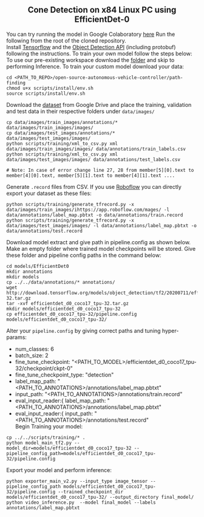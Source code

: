 ## <div align="center">Cone Detection on x84 Linux PC using EfficientDet-0</div>
You can try running the model in Google Colaboratory [here](data/Notebook/EfficientDet_0.ipynb)
Run the following from the root of the cloned repository.<br>
Install [Tensorflow](https://www.tensorflow.org/install) and the [Object Detection API](https://tensorflow-object-detection-api-tutorial.readthedocs.io/en/latest/) (including protobuf) following the instructions. To train your own model follow the steps below:<br>
To use our pre-existing workspace download the [folder](https://drive.google.com/drive/folders/15Ox6XZGKtxiFpEPpOfzffWUlkTCKG4vx?usp=sharing) and skip to performing Inference. To train your custom model download your data:
```
cd <PATH_TO_REPO>/open-source-autonomous-vehicle-controller/path-finding
chmod u+x scripts/install/env.sh
source scripts/install/env.sh
```
Download the [dataset](https://drive.google.com/drive/folders/1A3o8T2bHrwRLA4A5kCp0XCPeP-5Zgykv?usp=sharing) from Google Drive and place the training, validation and test data in their respective folders under ```data/images/```
```
cp data/images/train_images/annotations/* data/images/train_images/images/
cp data/images/test_images/annotations/* data/images/test_images/images/
python scripts/training/xml_to_csv.py xml data/images/train_images/images/ data/annotations/train_labels.csv
python scripts/training/xml_to_csv.py xml data/images/test_images/images/ data/annotations/test_labels.csv

# Note: In case of error change line 27, 28 from member[5][0].text to member[4][0].text, member[5][1].text to member[4][1].text ....
```
Generate ```.record``` files from CSV. If you use [Roboflow](https://app.roboflow.com/) you can directly export your dataset as these files:
```
python scripts/training/generate_tfrecord.py -x data/images/train_images/ihttps://app.roboflow.com/mages/ -l data/annotations/label_map.pbtxt -o data/annotations/train.record
python scripts/training/generate_tfrecord.py -x data/images/test_images/images/ -l data/annotations/label_map.pbtxt -o data/annotations/test.record
```
Download model extract and give path in pipeline.config as shown below. <br>
Make an empty folder where trained model checkpoints will be stored. Give these folder and pipeline config paths in the command below:
```
cd models/EfficientDet0
mkdir annotations
mkdir models
cp ../../data/annotations/* annotations/
wget http://download.tensorflow.org/models/object_detection/tf2/20200711/efficientdet_d0_coco17_tpu-32.tar.gz
tar -xvf efficientdet_d0_coco17_tpu-32.tar.gz
mkdir models/efficientdet_d0_coco17_tpu-32 
cp efficientdet_d0_coco17_tpu-32/pipeline.config models/efficientdet_d0_coco17_tpu-32/
```
Alter your ```pipeline.config``` by giving correct paths and tuning hyper-params:<br>
- num_classes: 6 
- batch_size: 2
- fine_tune_checkpoint: "<PATH_TO_MODEL>/efficientdet_d0_coco17_tpu-32/checkpoint/ckpt-0"
- fine_tune_checkpoint_type: "detection"
- label_map_path: "<PATH_TO_ANNOTATIONS>/annotations/label_map.pbtxt"
- input_path: "<PATH_TO_ANNOTATIONS>/annotations/train.record"
- eval_input_reader:{ label_map_path: "<PATH_TO_ANNOTATIONS>/annotations/label_map.pbtxt"
- eval_input_reader:{ input_path: "<PATH_TO_ANNOTATIONS>/annotations/test.record"<br>
Begin Training your model:
```
cp ../../scripts/training/* .
python model_main_tf2.py --model_dir=models/efficientdet_d0_coco17_tpu-32 --pipeline_config_path=models/efficientdet_d0_coco17_tpu-32/pipeline.config
```
Export your model and perform inference:
```
python exporter_main_v2.py --input_type image_tensor --pipeline_config_path models/efficientdet_d0_coco17_tpu-32/pipeline.config --trained_checkpoint_dir models/efficientdet_d0_coco17_tpu-32/ --output_directory final_model/
python video_inference.py  --model final_model --labels annotations/label_map.pbtxt 
```
